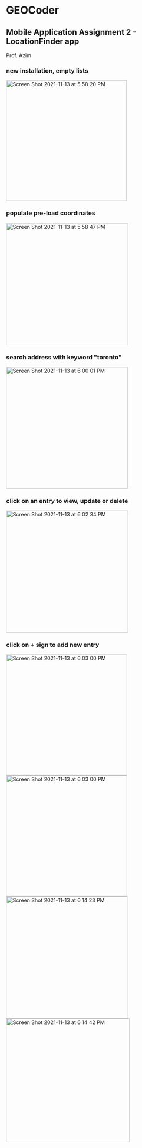 # GEOCoder
## Mobile Application Assignment 2 - LocationFinder app

Prof. Azim </br>

### new installation, empty lists
<img width="327" alt="Screen Shot 2021-11-13 at 5 58 20 PM" src="https://user-images.githubusercontent.com/51350929/141661568-1c4de230-4098-46fe-beeb-29023f750468.png">

### populate pre-load coordinates
<img width="331" alt="Screen Shot 2021-11-13 at 5 58 47 PM" src="https://user-images.githubusercontent.com/51350929/141661563-9795aa59-b437-4f58-86f6-23f970e63920.png">

### search address with keyword "toronto"
<img width="330" alt="Screen Shot 2021-11-13 at 6 00 01 PM" src="https://user-images.githubusercontent.com/51350929/141661560-adf4c8c5-eae2-43e7-a71e-ef6ba31ef177.png">

### click on an entry to view, update or delete
<img width="331" alt="Screen Shot 2021-11-13 at 6 02 34 PM" src="https://user-images.githubusercontent.com/51350929/141661555-104fe298-2510-4da4-b717-d8905dd6e98e.png">

### click on + sign to add new entry
<img width="328" alt="Screen Shot 2021-11-13 at 6 03 00 PM" src="https://user-images.githubusercontent.com/51350929/141661631-620c0829-534b-4623-b0c7-679c1593460f.png">

<img width="328" alt="Screen Shot 2021-11-13 at 6 03 00 PM" src="https://user-images.githubusercontent.com/51350929/141661540-ed031d0c-a4d0-4a5c-b245-c7258c75cf65.png">

<img width="331" alt="Screen Shot 2021-11-13 at 6 14 23 PM" src="https://user-images.githubusercontent.com/51350929/141661699-67992ed7-fd2e-4cca-a3d7-746322c14d6b.png">

<img width="335" alt="Screen Shot 2021-11-13 at 6 14 42 PM" src="https://user-images.githubusercontent.com/51350929/141661702-153942b1-cc12-4a4e-8cca-0cc6d40e6ee5.png">
